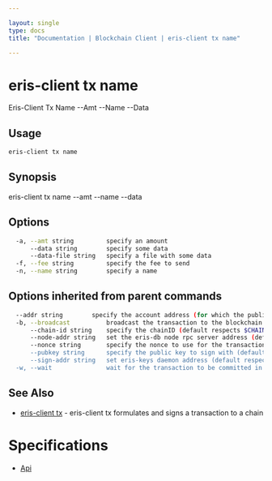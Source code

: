 ```yaml
---

layout: single
type: docs
title: "Documentation | Blockchain Client | eris-client tx name"

---
```


# eris-client tx name

Eris-Client Tx Name --Amt <Amt> --Name <Name> --Data <Data>

## Usage

```bash
eris-client tx name
```

## Synopsis

eris-client tx name --amt <amt> --name <name> --data <data>


## Options

```bash
  -a, --amt string         specify an amount
      --data string        specify some data
      --data-file string   specify a file with some data
  -f, --fee string         specify the fee to send
  -n, --name string        specify a name
```

## Options inherited from parent commands

```bash
  --addr string        specify the account address (for which the public key can be found at eris-keys) (default respects $ERIS_CLIENT_ADDRESS)
  -b, --broadcast          broadcast the transaction to the blockchain (default true)
      --chain-id string    specify the chainID (default respects $CHAIN_ID)
      --node-addr string   set the eris-db node rpc server address (default respects $ERIS_CLIENT_NODE_ADDRESS) (default "tcp://127.0.0.1:46657")
      --nonce string       specify the nonce to use for the transaction (should equal the sender account's nonce + 1)
      --pubkey string      specify the public key to sign with (defaults to $ERIS_CLIENT_PUBLIC_KEY)
      --sign-addr string   set eris-keys daemon address (default respects $ERIS_CLIENT_SIGN_ADDRESS) (default "http://127.0.0.1:4767")
  -w, --wait               wait for the transaction to be committed in a block
```



## See Also

* [eris-client tx](/docs/documentation/db/0.12.0-rc3/eris-client_tx/) - eris-client tx formulates and signs a transaction to a chain






# Specifications

* [Api](/docs/documentation/db/0.12.0-rc3/specifications/api/)

